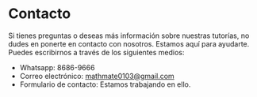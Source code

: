 # Contacto

Si tienes preguntas o deseas más información sobre nuestras tutorías, no dudes en ponerte en contacto con nosotros. Estamos aquí para ayudarte. Puedes escribirnos a través de los siguientes medios:

* Whatsapp: 8686-9666
* Correo electrónico: mathmate0103@gmail.com 
* Formulario de contacto: Estamos trabajando en ello. 
